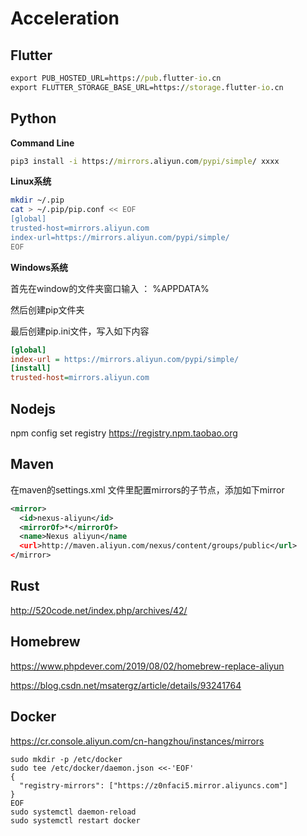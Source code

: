 # Acceleration

## Flutter

```cmd
export PUB_HOSTED_URL=https://pub.flutter-io.cn
export FLUTTER_STORAGE_BASE_URL=https://storage.flutter-io.cn
```

## Python

**Command Line**

```cmd
pip3 install -i https://mirrors.aliyun.com/pypi/simple/ xxxx
```

**Linux系统**

```bash
mkdir ~/.pip
cat > ~/.pip/pip.conf << EOF
[global]
trusted-host=mirrors.aliyun.com
index-url=https://mirrors.aliyun.com/pypi/simple/
EOF
```

**Windows系统**

首先在window的文件夹窗口输入 ： %APPDATA%

然后创建pip文件夹

最后创建pip.ini文件，写入如下内容

```ini
[global]
index-url = https://mirrors.aliyun.com/pypi/simple/
[install]
trusted-host=mirrors.aliyun.com
```

## Nodejs

npm config set registry https://registry.npm.taobao.org

## Maven

在maven的settings.xml 文件里配置mirrors的子节点，添加如下mirror

```xml
<mirror>
  <id>nexus-aliyun</id>
  <mirrorOf>*</mirrorOf>
  <name>Nexus aliyun</name
  <url>http://maven.aliyun.com/nexus/content/groups/public</url>
</mirror> 
```

## Rust

http://520code.net/index.php/archives/42/

## Homebrew

https://www.phpdever.com/2019/08/02/homebrew-replace-aliyun

https://blog.csdn.net/msatergz/article/details/93241764

## Docker

https://cr.console.aliyun.com/cn-hangzhou/instances/mirrors

```
sudo mkdir -p /etc/docker
sudo tee /etc/docker/daemon.json <<-'EOF'
{
  "registry-mirrors": ["https://z0nfaci5.mirror.aliyuncs.com"]
}
EOF
sudo systemctl daemon-reload
sudo systemctl restart docker
```